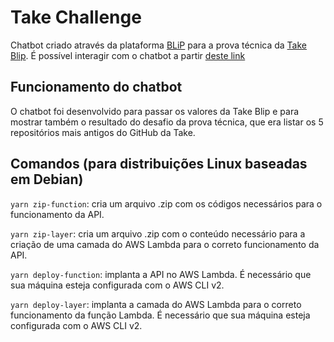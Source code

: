 # Take Challenge
Chatbot criado através da plataforma [BLiP](https://blip.ai) para a prova técnica da [Take Blip](https://take.net).
É possível interagir com o chatbot a partir [deste link](https://chat.blip.ai/?appKey=Zmlyc3Rib3Q1OTowNzY2ZDUwNS05MzA4LTRkNGMtYjc2Mi1hZTkzNzBjOWY5ZmU=)

## Funcionamento do chatbot

O chatbot foi desenvolvido para passar os valores da Take Blip e para mostrar também o resultado do desafio da prova técnica, que era listar os 5 repositórios mais antigos do GitHub da Take.

## Comandos (para distribuições Linux baseadas em Debian)

`yarn zip-function`: cria um arquivo .zip com os códigos necessários para o funcionamento da API.

`yarn zip-layer`: cria um arquivo .zip com o conteúdo necessário para a criação de uma camada do AWS Lambda para o correto funcionamento da API.

`yarn deploy-function`: implanta a API no AWS Lambda. É necessário que sua máquina esteja configurada com o AWS CLI v2.

`yarn deploy-layer`: implanta a camada do AWS Lambda para o correto funcionamento da função Lambda. É necessário que sua máquina esteja configurada com o AWS CLI v2.